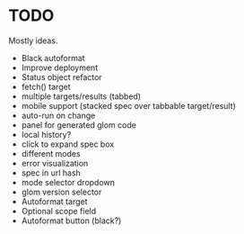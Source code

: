 # TODO

Mostly ideas.

* Black autoformat
* Improve deployment
* Status object refactor
* fetch() target
* multiple targets/results (tabbed)
* mobile support (stacked spec over tabbable target/result)
* auto-run on change
* panel for generated glom code
* local history?
* click to expand spec box
* different modes
* error visualization
* spec in url hash
* mode selector dropdown
* glom version selector
* Autoformat target
* Optional scope field
* Autoformat button (black?)